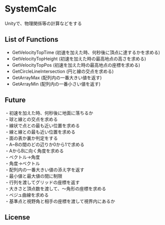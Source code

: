 # SystemCalc  
Unityで、物理関係等の計算などをする  


## List of Functions<br>
* GetVelocityTopTime (初速を加えた時、何秒後に頂点に達するかを求める)<br>
* GetVelocityTopHeight (初速を加えた時の最高地点の高さを求める)<br>
* GetVelocityTopPos (初速を加えた時の最高地点の座標を求める)<br>
* GetCircleLineIntersection (円と線の交点を求める)<br>
* GetArrayMax (配列内の一番大きい値を返す)<br>
* GetArrayMin (配列内の一番小さい値を返す)<br>


## Future<br>
・初速を加えた時、何秒後に地面に落ちるか<br>
・球と線との交点を求める<br>
・線状で点との最も近い位置を求める<br>
・線と線との最も近い位置を求める<br>
・面の表か裏か判定をする<br>
・A~Bの間のどの辺りか0から1で求める<br>
・AからBに向く角度を求める<br>
・ベクトル→角度<br>
・角度→ベクトル<br>
・配列内の一番大きい値の添え字を返す<br>
・最小値と最大値の間に制限<br>
・行列を渡してグリッドの座標を返す<br>
・大きさと頂点数を渡して、～角形の座標を求める<br>
・ベジュ曲線を求める<br>
・基準点と視野角と相手の座標を渡して視界内にあるか<br>

## License<br>
